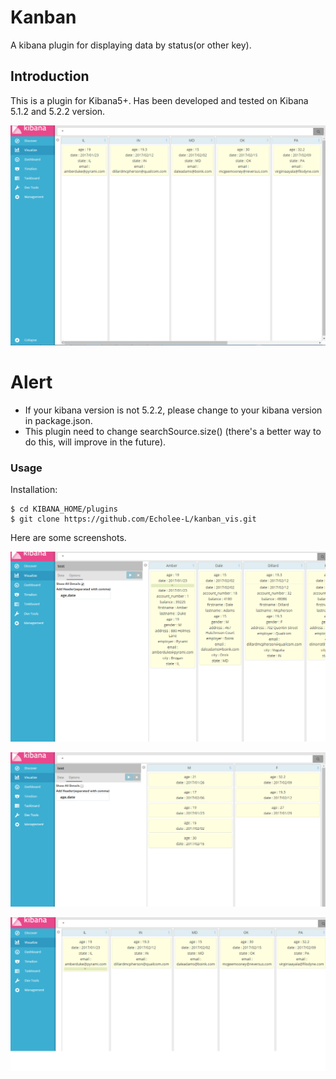 # Kanban
A kibana plugin for displaying data by status(or other key).

Introduction
-------------
This is a plugin for Kibana5+. Has been developed and tested on Kibana 5.1.2 and 5.2.2 version.

![selected](images/selectedKey.PNG)

# Alert
* If your kibana version is not 5.2.2, please change to your kibana version in package.json.
* This plugin need to change searchSource.size() (there's a better way to do this, will improve in the future).

### Usage
Installation:
```
$ cd KIBANA_HOME/plugins
$ git clone https://github.com/Echolee-L/kanban_vis.git
```
Here are some screenshots.

![selected1](images/details.png)

![selected2](images/selected.PNG)

![selected3](images/toggle.png)
